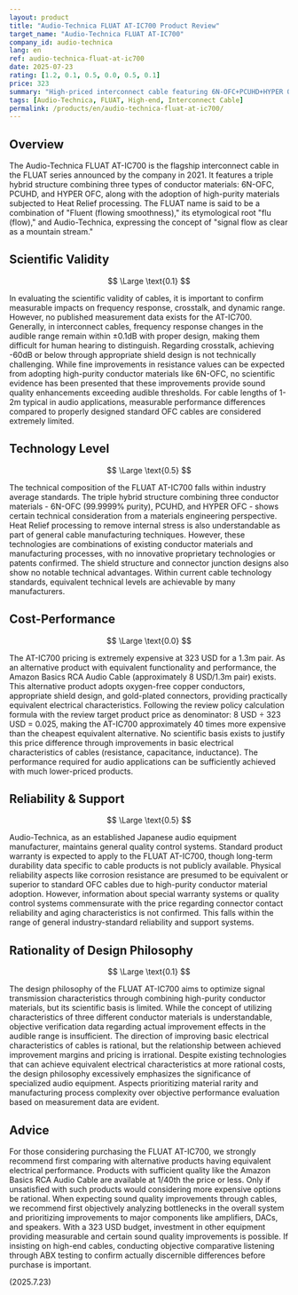 ```yaml
---
layout: product
title: "Audio-Technica FLUAT AT-IC700 Product Review"
target_name: "Audio-Technica FLUAT AT-IC700"
company_id: audio-technica
lang: en
ref: audio-technica-fluat-at-ic700
date: 2025-07-23
rating: [1.2, 0.1, 0.5, 0.0, 0.5, 0.1]
price: 323
summary: "High-priced interconnect cable featuring 6N-OFC+PCUHD+HYPER OFC triple hybrid conductors. No scientifically verifiable performance improvements confirmed, with extremely poor cost-performance."
tags: [Audio-Technica, FLUAT, High-end, Interconnect Cable]
permalink: /products/en/audio-technica-fluat-at-ic700/
---
```

## Overview

The Audio-Technica FLUAT AT-IC700 is the flagship interconnect cable in the FLUAT series announced by the company in 2021. It features a triple hybrid structure combining three types of conductor materials: 6N-OFC, PCUHD, and HYPER OFC, along with the adoption of high-purity materials subjected to Heat Relief processing. The FLUAT name is said to be a combination of "Fluent (flowing smoothness)," its etymological root "flu (flow)," and Audio-Technica, expressing the concept of "signal flow as clear as a mountain stream."

## Scientific Validity

$$ \Large \text{0.1} $$

In evaluating the scientific validity of cables, it is important to confirm measurable impacts on frequency response, crosstalk, and dynamic range. However, no published measurement data exists for the AT-IC700. Generally, in interconnect cables, frequency response changes in the audible range remain within ±0.1dB with proper design, making them difficult for human hearing to distinguish. Regarding crosstalk, achieving -60dB or below through appropriate shield design is not technically challenging. While fine improvements in resistance values can be expected from adopting high-purity conductor materials like 6N-OFC, no scientific evidence has been presented that these improvements provide sound quality enhancements exceeding audible thresholds. For cable lengths of 1-2m typical in audio applications, measurable performance differences compared to properly designed standard OFC cables are considered extremely limited.

## Technology Level

$$ \Large \text{0.5} $$

The technical composition of the FLUAT AT-IC700 falls within industry average standards. The triple hybrid structure combining three conductor materials - 6N-OFC (99.9999% purity), PCUHD, and HYPER OFC - shows certain technical consideration from a materials engineering perspective. Heat Relief processing to remove internal stress is also understandable as part of general cable manufacturing techniques. However, these technologies are combinations of existing conductor materials and manufacturing processes, with no innovative proprietary technologies or patents confirmed. The shield structure and connector junction designs also show no notable technical advantages. Within current cable technology standards, equivalent technical levels are achievable by many manufacturers.

## Cost-Performance

$$ \Large \text{0.0} $$

The AT-IC700 pricing is extremely expensive at 323 USD for a 1.3m pair. As an alternative product with equivalent functionality and performance, the Amazon Basics RCA Audio Cable (approximately 8 USD/1.3m pair) exists. This alternative product adopts oxygen-free copper conductors, appropriate shield design, and gold-plated connectors, providing practically equivalent electrical characteristics. Following the review policy calculation formula with the review target product price as denominator: 8 USD ÷ 323 USD = 0.025, making the AT-IC700 approximately 40 times more expensive than the cheapest equivalent alternative. No scientific basis exists to justify this price difference through improvements in basic electrical characteristics of cables (resistance, capacitance, inductance). The performance required for audio applications can be sufficiently achieved with much lower-priced products.

## Reliability & Support

$$ \Large \text{0.5} $$

Audio-Technica, as an established Japanese audio equipment manufacturer, maintains general quality control systems. Standard product warranty is expected to apply to the FLUAT AT-IC700, though long-term durability data specific to cable products is not publicly available. Physical reliability aspects like corrosion resistance are presumed to be equivalent or superior to standard OFC cables due to high-purity conductor material adoption. However, information about special warranty systems or quality control systems commensurate with the price regarding connector contact reliability and aging characteristics is not confirmed. This falls within the range of general industry-standard reliability and support systems.

## Rationality of Design Philosophy

$$ \Large \text{0.1} $$

The design philosophy of the FLUAT AT-IC700 aims to optimize signal transmission characteristics through combining high-purity conductor materials, but its scientific basis is limited. While the concept of utilizing characteristics of three different conductor materials is understandable, objective verification data regarding actual improvement effects in the audible range is insufficient. The direction of improving basic electrical characteristics of cables is rational, but the relationship between achieved improvement margins and pricing is irrational. Despite existing technologies that can achieve equivalent electrical characteristics at more rational costs, the design philosophy excessively emphasizes the significance of specialized audio equipment. Aspects prioritizing material rarity and manufacturing process complexity over objective performance evaluation based on measurement data are evident.

## Advice

For those considering purchasing the FLUAT AT-IC700, we strongly recommend first comparing with alternative products having equivalent electrical performance. Products with sufficient quality like the Amazon Basics RCA Audio Cable are available at 1/40th the price or less. Only if unsatisfied with such products would considering more expensive options be rational. When expecting sound quality improvements through cables, we recommend first objectively analyzing bottlenecks in the overall system and prioritizing improvements to major components like amplifiers, DACs, and speakers. With a 323 USD budget, investment in other equipment providing measurable and certain sound quality improvements is possible. If insisting on high-end cables, conducting objective comparative listening through ABX testing to confirm actually discernible differences before purchase is important.

(2025.7.23)